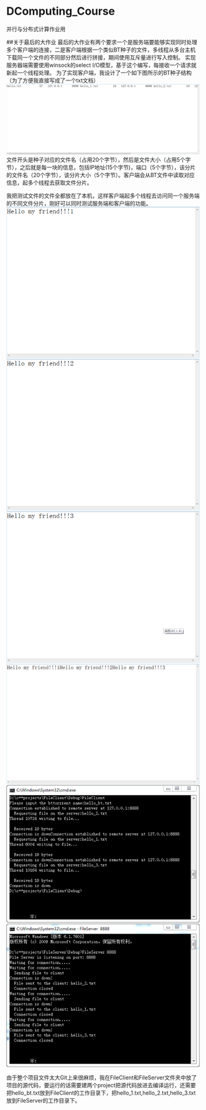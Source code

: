 # DComputing_Course
并行与分布式计算作业用


##关于最后的大作业
  最后的大作业有两个要求一个是服务端要能够实现同时处理多个客户端的连接，二是客户端根据一个类似BT种子的文件，多线程从多台主机下载同一个文件的不同部分然后进行拼接，期间使用互斥量进行写入控制。
  实现服务器端需要使用winsock的select I/O模型，基于这个编写，每接收一个请求就新起一个线程处理。
  为了实现客户端，我设计了一个如下图所示的BT种子结构（为了方便我直接写成了一个txt文档）
  ![BT文件内容](https://github.com/Royce-DaDaDa/DComputing_Course/blob/master/pics/6.png)
  文件开头是种子对应的文件名（占用20个字节），然后是文件大小（占用5个字节），之后就是每一块的信息，包括IP地址(15个字节)，端口（5个字节），该分片的文件名（20个字节），该分片大小（5个字节）。客户端会从BT文件中读取对应信息，起多个线程去获取文件分片。
  
  我把测试文件的文件全都放在了本机，这样客户端起多个线程去访问同一个服务端的不同文件分片，刚好可以同时测试服务端和客户端的功能。
  ![文件分片1](https://github.com/Royce-DaDaDa/DComputing_Course/blob/master/pics/3.png)
  ![文件分片2](https://github.com/Royce-DaDaDa/DComputing_Course/blob/master/pics/4.png)
  ![文件分片3](https://github.com/Royce-DaDaDa/DComputing_Course/blob/master/pics/7.png)
  ![客户端获取的结果](https://github.com/Royce-DaDaDa/DComputing_Course/blob/master/pics/5.png)
  ![客户端运行截图](https://github.com/Royce-DaDaDa/DComputing_Course/blob/master/pics/1.png)
  ![服务端运行截图](https://github.com/Royce-DaDaDa/DComputing_Course/blob/master/pics/2.png)
  
  
 由于整个项目文件太大Git上来很麻烦，我在FileClient和FileServer文件夹中放了项目的源代码，要运行的话需要建两个project把源代码放进去编译运行，还需要把hello_bt.txt放到FileClient的工作目录下，把hello_1.txt,hello_2.txt,hello_3.txt放到FileServer的工作目录下。
